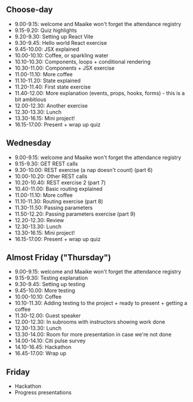 ## Choose-day
- 9.00-9.15: welcome and Maaike won't forget the attendance registry 
- 9.15-9.20: Quiz highlights
- 9.20-9.30: Setting up React Vite
- 9.30-9.45: Hello world React exercise
- 9.45-10.00: JSX explained
- 10.00-10.10: Coffee, or sparkling water
- 10.10-10.30: Components, loops + conditional rendering
- 10.30-11.00: Components + JSX exercise
- 11.00-11.10: More coffee
- 11.10-11.20: State explained
- 11.20-11.40: First state exercise
- 11.40-12.00: More explanation (events, props, hooks, forms) - this is a bit ambitious
- 12.00-12.30: Another exercise
- 12.30-13.30: Lunch
- 13.30-16.15: Mini project!
- 16.15-17.00: Present + wrap up quiz

## Wednesday 
- 9.00-9.15: welcome and Maaike won't forget the attendance registry
- 9.15-9.30: GET REST calls
- 9.30-10.00: REST exercise (a nap doesn't count) (part 6)
- 10.00-10.20: Other REST calls
- 10.20-10.40: REST exercise 2 (part 7)
- 10.40-11.00: Basic routing explained
- 11.00-11.10: More coffee
- 11.10-11.30: Routing exercise (part 8)
- 11.30-11.50: Passing parameters
- 11.50-12.20: Passing parameters exercise (part 9)
- 12.20-12.30: Review
- 12.30-13.30: Lunch
- 13.30-16.15: Mini project!
- 16.15-17.00: Present + wrap up quiz

## Almost Friday ("Thursday")
- 9.00-9.15: welcome and Maaike won't forget the attendance registry
- 9.15-9.30: Testing explanation
- 9.30-9.45: Setting up testing
- 9.45-10.00: More testing
- 10.00-10.10: Coffee
- 10.10-11.30: Adding testing to the project + ready to present + getting a coffee
- 11.30-12.00: Guest speaker
- 12.00-12.30: In subrooms with instructors showing work done
- 12.30-13.30: Lunch
- 13.30-14.00: Room for more presentation in case we're not done
- 14.00-14.10: Citi pulse survey
- 14.10-16.45: Hackathon 
- 16.45-17.00: Wrap up

## Friday
- Hackathon
- Progress presentations